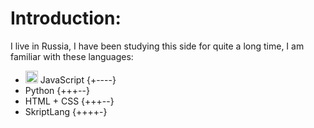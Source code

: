 # **Introduction**:
I live in Russia, I have been studying this side for quite a long time, I am familiar with these languages:
- <img src="https://cdn.jsdelivr.net/gh/devicons/devicon@latest/icons/threedsmax/threedsmax-original.svg" width="20" height="20" /> JavaScript {+----}
- Python {+++--}
- HTML + CSS {+++--}
- SkriptLang {++++-}